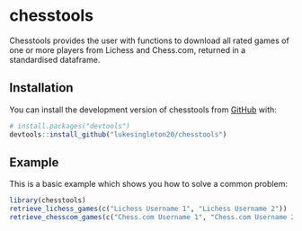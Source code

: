 
<!-- README.md is generated from README.Rmd. Please edit that file -->

# chesstools

<!-- badges: start -->
<!-- badges: end -->

Chesstools provides the user with functions to download all rated games
of one or more players from Lichess and Chess.com, returned in a
standardised dataframe.

## Installation

You can install the development version of chesstools from
[GitHub](https://github.com/) with:

``` r
# install.packages("devtools")
devtools::install_github("lukesingleton20/chesstools")
```

## Example

This is a basic example which shows you how to solve a common problem:

``` r
library(chesstools)
retrieve_lichess_games(c("Lichess Username 1", "Lichess Username 2"))
retrieve_chesscom_games(c("Chess.com Username 1", "Chess.com Username 2"))
```

